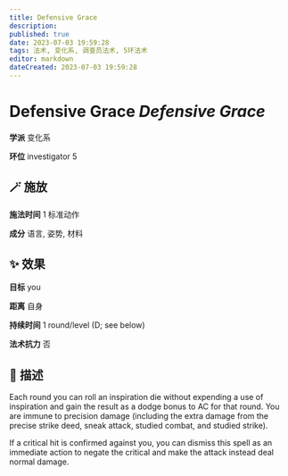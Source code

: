 ```yaml
---
title: Defensive Grace
description: 
published: true
date: 2023-07-03 19:59:28
tags: 法术, 变化系, 调查员法术, 5环法术
editor: markdown
dateCreated: 2023-07-03 19:59:28
---
```


# **Defensive Grace** *Defensive Grace*

**学派** 变化系 

**环位** investigator 5

## 🪄 施放

**施法时间** 1 标准动作

**成分** 语言, 姿势, 材料

## ✨ 效果 

**目标** you 

**距离** 自身  

**持续时间** 1 round/level (D; see below) 

**法术抗力** 否

## 📖 描述

Each round you can roll an inspiration die without expending a use of inspiration and gain the result as a dodge bonus to AC for that round. You are immune to precision damage (including the extra damage from the precise strike deed, sneak attack, studied combat, and studied strike).

 If a critical hit is confirmed against you, you can dismiss this spell as an immediate action to negate the critical and make the attack instead deal normal damage.
    